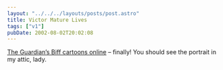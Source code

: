 ```yaml
---
layout: "../../../layouts/posts/post.astro"
title: Victor Mature Lives
tags: ["v1"]
pubDate: 2002-08-02T20:02:08
---
```


[The Guardian&#8217;s Biff cartoons online][1] &#8211; finally! You should see the portrait in my attic, lady.

[1]: http://www.biffonline.co.uk/ "The Guardian's Biff cartoons online"
